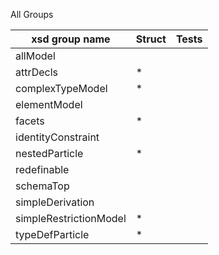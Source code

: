 All Groups

| xsd group name | Struct  | Tests |
| -------------- | ------- | ----- |
|allModel
|attrDecls| * |
|complexTypeModel| * |
|elementModel
|facets| * |
|identityConstraint
|nestedParticle| * |
|redefinable
|schemaTop
|simpleDerivation
|simpleRestrictionModel| * |
|typeDefParticle| * |